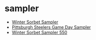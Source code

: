 # sampler

 * [Winter Sorbet Sampler](../../index/w/winter-sorbet-sampler-550.json)
 * [Pittsburgh Steelers Game Day Sampler](../../index/p/pittsburgh-steelers-game-day-sampler.json)
 * [Winter Sorbet Sampler 550](../../index/w/winter-sorbet-sampler-550.json)

